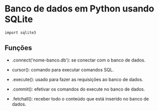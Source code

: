 # Banco de dados em Python usando SQLite

    import sqlite3

## Funções

- .connect('nome-banco.db'): se conectar com o banco de dados.

- cursor(): comando para executar comandos SQL.

- .execute(): usado para fazer as requisições ao banco de dados.

- .commit(): efetivar os comandos do execute no banco de dados.

- .fetchall(): receber todo o conteúdo que está inserido no banco de dados.